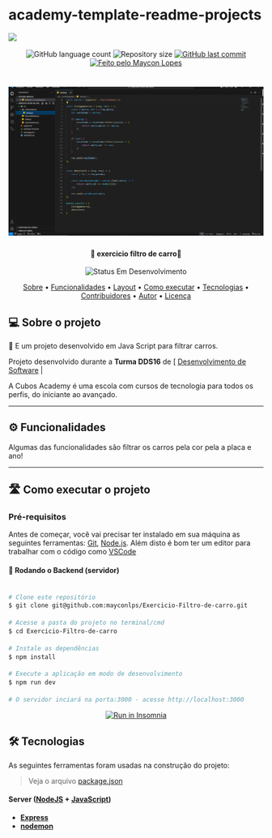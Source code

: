 # academy-template-readme-projects
![](https://i.imgur.com/xG74tOh.png)

<p align="center">
  <img alt="GitHub language count" src="https://img.shields.io/github/languages/count/mayconlps/Exercicio-Filtro-de-carro?color=%2304D361">

  <img alt="Repository size" src="https://img.shields.io/github/repo-size/mayconlps/Exercicio-Filtro-de-carro">
  
  <a href="https://github.com/cubos-academy/academy-template-readme-projects/commits/main">
    <img alt="GitHub last commit" src="https://img.shields.io/github/last-commit/mayconlps/Exercicio-Filtro-de-carro">
  </a>
  
  <!-- <img alt="License" src="https://img.shields.io/badge/license-MIT-brightgreen"> -->
  
   <a href="https://cubos.academy/">
    <img alt="Feito pelo Maycon Lopes" src="https://img.shields.io/badge/feito-por%20Maycon%20Lopes-D818A5">
   </a>
   
</p>
<h1 align="center">     
  <img alt="Codigo do exercicio feito no VScode" src="./src/assets/foto exercicio_carro.png" /> 
 </h1>

<h4 align="center"> 
	🚧 exercicio filtro de carro🚧
</h4>

<p align="center">
	<img alt="Status Em Desenvolvimento" src="https://img.shields.io/badge/STATUS-EM%20DESENVOLVIMENTO-green">

</p>

<p align="center">
 <a href="#-sobre-o-projeto">Sobre</a> •
 <a href="#-funcionalidades">Funcionalidades</a> •
 <a href="#-layout">Layout</a> • 
 <a href="#-como-executar-o-projeto">Como executar</a> • 
 <a href="#-tecnologias">Tecnologias</a> • 
 <a href="#-contribuidores">Contribuidores</a> • 
 <a href="#-autor">Autor</a> • 
 <a href="#user-content--licença">Licença</a>
</p>


## 💻 Sobre o projeto

📄 E um projeto desenvolvido em Java Script para filtrar carros.


Projeto desenvolvido durante a **Turma DDS16** de [ [Desenvolvimento de Software](https://cubos.academy/cursos/desenvolvimento-de-software-v2) |

A Cubos Academy é uma escola com cursos de tecnologia para todos os perfis, do iniciante ao avançado.

---

## ⚙️ Funcionalidades
Algumas das funcionalidades são filtrar os carros pela cor pela a placa  e ano!

---


## 🛣️ Como executar o projeto

### Pré-requisitos

Antes de começar, você vai precisar ter instalado em sua máquina as seguintes ferramentas:
[Git](https://git-scm.com), [Node.js](https://nodejs.org/en/). 
Além disto é bom ter um editor para trabalhar com o código como [VSCode](https://code.visualstudio.com/)

#### 🎲 Rodando o Backend (servidor)

```bash

# Clone este repositório
$ git clone git@github.com:mayconlps/Exercicio-Filtro-de-carro.git

# Acesse a pasta do projeto no terminal/cmd
$ cd Exercicio-Filtro-de-carro

# Instale as dependências
$ npm install

# Execute a aplicação em modo de desenvolvimento
$ npm run dev

# O servidor inciará na porta:3000 - acesse http://localhost:3000

```
<p align="center">
  <a href="https://github.com/mayconlps/Exercicio-Filtro-de-carro/" target="_blank"><img src="https://insomnia.rest/images/run.svg" alt="Run in Insomnia"></a>
</p>

## 🛠 Tecnologias

As seguintes ferramentas foram usadas na construção do projeto:

> Veja o arquivo  [package.json](https://github.com/mayconlps/Exercicio-Filtro-de-carro/blob/master/package.json)

#### **Server**  ([NodeJS](https://nodejs.org/en/)  +  [JavaScript](https://www.javascript.com/))

-   **[Express](https://expressjs.com/)**
-   **[nodemon](https://nodemon.io/)**

